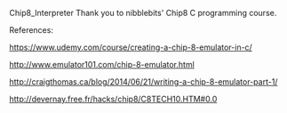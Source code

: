 Chip8_Interpreter
Thank you to nibblebits' Chip8 C programming course.

References:

https://www.udemy.com/course/creating-a-chip-8-emulator-in-c/

http://www.emulator101.com/chip-8-emulator.html

http://craigthomas.ca/blog/2014/06/21/writing-a-chip-8-emulator-part-1/

http://devernay.free.fr/hacks/chip8/C8TECH10.HTM#0.0
